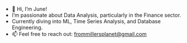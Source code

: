 - 👋 Hi, I’m June!
-  I’m passionate about Data Analysis, particularly in the Finance sector.
-  Currently diving into ML, Time Series Analysis, and Database Engineering.
- 📫 Feel free to reach out: frommillersplanet@gmail.com

<!---
millersplanet/millersplanet is a ✨ special ✨ repository because its `README.md` (this file) appears on your GitHub profile.
You can click the Preview link to take a look at your changes.
--->
